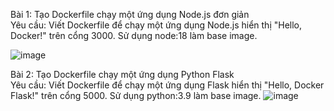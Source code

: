 Bài 1: Tạo Dockerfile chạy một ứng dụng Node.js đơn giản	
	Yêu cầu:
	Viết Dockerfile để chạy một ứng dụng Node.js hiển thị "Hello, Docker!" trên cổng 3000.
	Sử dụng node:18 làm base image.

![image](https://github.com/user-attachments/assets/42573e71-1510-4f84-9ce0-4d1bb6dada27)

Bài 2: Tạo Dockerfile chạy một ứng dụng Python Flask	
	Yêu cầu:
	Viết Dockerfile để chạy một ứng dụng Flask hiển thị "Hello, Docker Flask!" trên cổng 5000.
	Sử dụng python:3.9 làm base image.
 ![image](https://github.com/user-attachments/assets/53ad0344-b04a-4875-ba05-531243ac7bc1)
